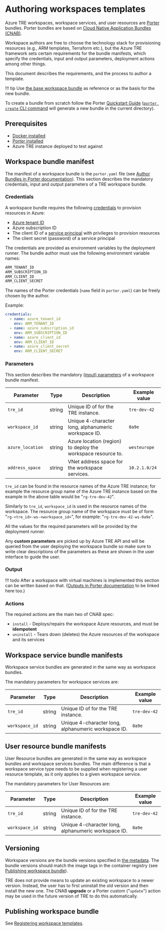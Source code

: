 # Authoring workspaces templates

Azure TRE workspaces, workspace services, and user resources are [Porter](https://porter.sh/) bundles. Porter bundles are based on [Cloud Native Application Bundles (CNAB)](https://cnab.io/).

Workspace authors are free to choose the technology stack for provisioning resources (e.g., ARM templates, Terraform etc.), but the Azure TRE framework sets certain requirements for the bundle manifests, which specify the credentials, input and output parameters, deployment actions among other things.

This document describes the requirements, and the process to author a template.

!!! tip
    Use [the base workspace bundle](../workspace-templates/workspaces/base.md) as reference or as the basis for the new bundle.

To create a bundle from scratch follow the Porter [Quickstart Guide](https://porter.sh/quickstart/) ([`porter create` CLI command](https://porter.sh/cli/porter_create/) will generate a new bundle in the current directory).

## Prerequisites

* [Docker installed](https://docs.docker.com/get-docker/)
* [Porter installed](https://porter.sh/install)
* Azure TRE instance deployed to test against

## Workspace bundle manifest

The manifest of a workspace bundle is the `porter.yaml` file (see [Author Bundles in Porter documentation](https://porter.sh/author-bundles/)). This section describes the mandatory credentials, input and output parameters of a TRE workspace bundle.

### Credentials

A workspace bundle requires the following [credentials](https://porter.sh/author-bundles/#credentials) to provision resources in Azure:

* [Azure tenant ID](https://docs.microsoft.com/en-us/azure/active-directory/fundamentals/active-directory-how-to-find-tenant)
* Azure subscription ID
* The client ID of a [service principal](https://docs.microsoft.com/en-us/azure/active-directory/develop/app-objects-and-service-principals) with privileges to provision resources
* The client secret (password) of a service principal

The credentials are provided as environment variables by the deployment runner. The bundle author must use the following environment variable names:

```bash
ARM_TENANT_ID
ARM_SUBSCRIPTION_ID
ARM_CLIENT_ID
ARM_CLIENT_SECRET
```

The names of the Porter credentials (`name` field in `porter.yaml`) can be freely chosen by the author.

Example:

```yaml
credentials:
  - name: azure_tenant_id
    env: ARM_TENANT_ID
  - name: azure_subscription_id
    env: ARM_SUBSCRIPTION_ID
  - name: azure_client_id
    env: ARM_CLIENT_ID
  - name: azure_client_secret
    env: ARM_CLIENT_SECRET
```

### Parameters

This section describes the mandatory [(input) parameters](https://porter.sh/author-bundles/#parameters) of a workspace bundle manifest.

| <div style="width:120px">Parameter</div> | Type | Description | Example value |
| --------- | ---- | ----------- | ------------- |
| `tre_id` | string | Unique ID of for the TRE instance. | `tre-dev-42` |
| `workspace_id` | string | Unique 4-character long, alphanumeric workspace ID. | `0a9e` |
| `azure_location` | string | Azure location (region) to deploy the workspace resource to. | `westeurope` |
| `address_space` | string | VNet address space for the workspace services. | `10.2.1.0/24` |

`tre_id` can be found in the resource names of the Azure TRE instance; for example the resource group name of the Azure TRE instance based on the example in the above table would be "`rg-tre-dev-42`".

Similarly to `tre_id`, `workspace_id` is used in the resource names of the workspace. The resource group name of the workspace must be of form "`rg-<tre_id>-ws-<workspace_id>`", for example: "`rg-tre-dev-42-ws-0a9e`".

All the values for the required parameters will be provided by the deployment runner.

Any **custom parameters** are picked up by Azure TRE API and will be queried from the user deploying the workspace bundle so make sure to write clear descriptions of the parameters as these are shown in the user interface to guide the user.

### Output

!!! todo
    After a workspace with virtual machines is implemented this section can be written based on that. ([Outputs in Porter documentation](https://porter.sh/author-bundles/#outputs) to be linked here too.)

### Actions

The required actions are the main two of CNAB spec:

* `install` - Deploys/repairs the workspace Azure resources, and must be **idempotent**
* `uninstall` - Tears down (deletes) the Azure resources of the workspace and its services

## Workspace service bundle manifests

Workspace service bundles are generated in the same way as workspace bundles.

The mandatory parameters for workspace services are:

| Parameter | Type | Description | Example value |
| --------- | ---- | ----------- | ------------- |
| `tre_id` | string | Unique ID of for the TRE instance. | `tre-dev-42` |
| `workspace_id` | string | Unique 4-character long, alphanumeric workspace ID. | `0a9e` |

## User resource bundle manifests

User Resource bundles are generated in the same way as workspace bundles and workspace services bundles.
The main difference is that a workspace service type needs to be supplied when registering a user resource template, as it only applies to a given workspace service.

The mandatory parameters for User Resources are:

| Parameter | Type | Description | Example value |
| --------- | ---- | ----------- | ------------- |
| `tre_id` | string | Unique ID of for the TRE instance. | `tre-dev-42` |
| `workspace_id` | string | Unique 4-character long, alphanumeric workspace ID. | `0a9e` |

## Versioning

Workspace versions are the bundle versions specified in [the metadata](https://porter.sh/author-bundles/#bundle-metadata). The bundle versions should match the image tags in the container registry (see [Publishing workspace bundle](#publishing-workspace-bundle)).

TRE does not provide means to update an existing workspace to a newer version. Instead, the user has to first uninstall the old version and then install the new one. The CNAB **upgrade** or a Porter custom ("`update`") action may be used in the future version of TRE to do this automatically.

## Publishing workspace bundle

See [Registering workspace templates](registering-workspace-templates.md).
